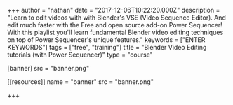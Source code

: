+++
author = "nathan"
date = "2017-12-06T10:22:20.000Z"
description = "Learn to edit videos with with Blender's VSE (Video Sequence Editor). And edit much faster with the Free and open source add-on Power Sequencer! With this playlist you'll learn fundamental Blender video editing techniques on top of Power Sequencer's unique features."
keywords = ["ENTER KEYWORDS"]
tags = ["free", "training"]
title = "Blender Video Editing tutorials (with Power Sequencer)"
type = "course"

[banner]
  src = "banner.png"

[[resources]]
  name = "banner"
  src = "banner.png"

+++
